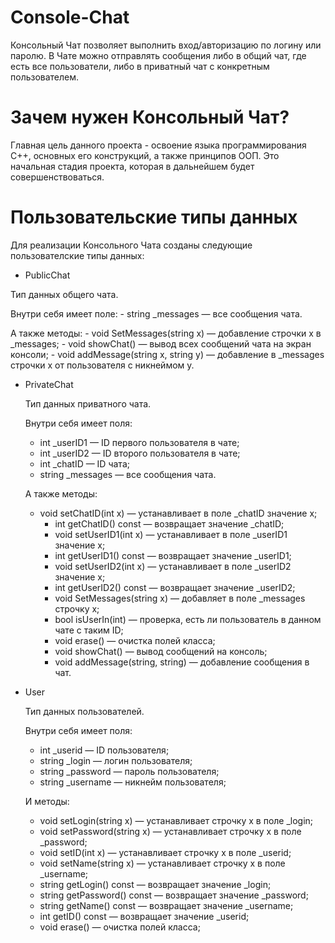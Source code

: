 # Console-Chat
Консольный Чат позволяет выполнить вход/авторизацию по логину или паролю. В Чате можно отправлять сообщения либо в общий чат, где есть все пользователи, либо в приватный чат с конкретным пользователем.

# Зачем нужен Консольный Чат?
Главная цель данного проекта - освоение языка программирования C++, основных его конструкций, а также принципов ООП. Это начальная стадия проекта, которая в дальнейшем будет совершенствоваться.

# Пользовательские типы данных
Для реализации Консольного Чата созданы следующие пользователские типы данных:

* PublicChat

Тип данных общего чата.

Внутри себя имеет поле:
	- string _messages — все сообщения чата.

А также методы:
	- void SetMessages(string x) — добавление строчки x в _messages;
	- void showChat() — вывод всех сообщений чата на экран консоли;
	- void addMessage(string x, string y) — добавление в _messages строчки x от пользователя с никнеймом y.

* PrivateChat

  Тип данных приватного чата.

  Внутри себя имеет поля:
  	- int _userID1 — ID первого пользователя в чате;
	- int _userID2 — ID второго пользователя в чате;
	- int _chatID — ID чата;
	- string _messages — все сообщения чата.

  А также методы:

  - void setChatID(int x) — устанавливает в поле _chatID значение x;
	- int getChatID() const — возвращает значение _chatID;
	- void setUserID1(int x) — устанавливает в поле _userID1 значение x;
	- int getUserID1() const — возвращает значение _userID1;
	- void setUserID2(int x) — устанавливает в поле _userID2 значение x;
	- int getUserID2() const — возвращает значение _userID2;
	- void SetMessages(string x) — добавляет в поле _messages строчку x;
	- bool isUserIn(int) — проверка, есть ли пользователь в данном чате с таким ID;
	- void erase() — очистка полей класса;
	- void showChat() — вывод сообщений на консоль;
	- void addMessage(string, string) — добавление сообщения в чат.
* User

  Тип данных пользователей.

  Внутри себя имеет поля:
  	- int _userid — ID пользователя;
  	- string _login — логин пользователя;
  	- string _password — пароль пользователя;
  	- string _username — никнейм пользователя;

  И методы:

  	- void setLogin(string x) — устанавливает строчку x в поле _login;
	- void setPassword(string x) — устанавливает строчку x в поле _password;
	- void setID(int x) — устанавливает строчку x в поле _userid;
	- void setName(string x) — устанавливает строчку x в поле _username;
	- string getLogin() const — возвращает значение _login;
	- string getPassword() const — возвращает значение _password;
	- string getName() const — возвращает значение _username;
	- int getID() const — возвращает значение _userid;
	- void erase() — очистка полей класса;
